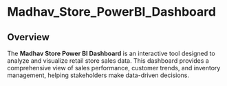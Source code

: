 # Madhav_Store_PowerBI_Dashboard

## Overview
The **Madhav Store Power BI Dashboard** is an interactive tool designed to analyze and visualize retail store sales data. This dashboard provides a comprehensive view of sales performance, customer trends, and inventory management, helping stakeholders make data-driven decisions.


